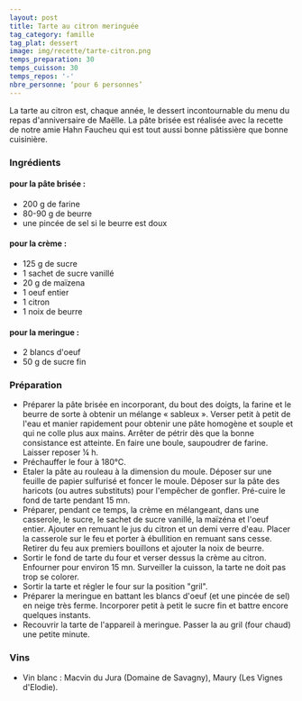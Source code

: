 ```yaml
---
layout: post
title: Tarte au citron meringuée
tag_category: famille
tag_plat: dessert
image: img/recette/tarte-citron.png
temps_preparation: 30
temps_cuisson: 30
temps_repos: '-'
nbre_personne: ‘pour 6 personnes’
---
```

La tarte au citron est, chaque année, le dessert incontournable du menu du repas d'anniversaire de Maëlle. La pâte brisée est réalisée avec la recette de notre amie Hahn Faucheu qui est tout aussi bonne pâtissière que bonne cuisinière.

### Ingrédients
#### pour la pâte brisée :
* 200 g de farine
* 80-90 g de beurre
* une pincée de sel si le beurre est doux

#### pour la crème :
* 125 g de sucre
* 1 sachet de sucre vanillé
* 20 g de maïzena
* 1 oeuf entier
* 1 citron
* 1 noix de beurre

#### pour la meringue :
* 2 blancs d'oeuf
* 50 g de sucre fin

### Préparation
* Préparer la pâte brisée en incorporant, du bout des doigts, la farine et le beurre de sorte à obtenir un mélange « sableux ». Verser petit à petit de l'eau et manier rapidement pour obtenir une pâte homogène et souple et qui ne colle plus aux mains. Arrêter de pétrir dès que la bonne consistance est atteinte. En faire une boule, saupoudrer de farine. Laisser reposer ¼ h.
* Préchauffer le four à 180°C.
* Etaler la pâte au rouleau à la dimension du moule. Déposer sur une feuille de papier sulfurisé et foncer le moule. Déposer sur la pâte des haricots (ou autres substituts) pour l'empêcher de gonfler. Pré-cuire le fond de tarte pendant 15 mn.
* Préparer, pendant ce temps, la crème en mélangeant, dans une casserole, le sucre, le sachet de sucre vanillé, la maïzéna et l'oeuf entier. Ajouter en remuant le jus du citron et un demi verre d'eau. Placer la casserole sur le feu et porter à ébullition en remuant sans cesse. Retirer du feu aux premiers bouillons et ajouter la noix de beurre.
* Sortir le fond de tarte du four et verser dessus la crème au citron. Enfourner pour environ 15 mn. Surveiller la cuisson, la tarte ne doit pas trop se colorer.
* Sortir la tarte et régler le four sur la position "gril".
* Préparer la meringue en battant les blancs d'oeuf (et une pincée de sel) en neige très ferme. Incorporer petit à petit le sucre fin et battre encore quelques instants.
* Recouvrir la tarte de l'appareil à meringue. Passer la au gril (four chaud) une petite minute.

### Vins
* Vin blanc : Macvin du Jura (Domaine de Savagny), Maury (Les Vignes d'Elodie).
